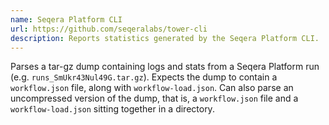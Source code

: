 ```yaml
---
name: Seqera Platform CLI
url: https://github.com/seqeralabs/tower-cli
description: Reports statistics generated by the Seqera Platform CLI.
---
```


Parses a tar-gz dump containing logs and stats from a Seqera Platform run (e.g.
`runs_SmUkr43Nul49G.tar.gz`). Expects the dump to contain a `workflow.json` file,
along with `workflow-load.json`. Can also parse an uncompressed version of the
dump, that is, a `workflow.json` file and a `workflow-load.json` sitting together
in a directory.
